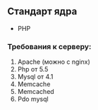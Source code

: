## Стандарт ядра

- PHP

### Требования к серверу: 
1. Apache (можно с nginx)
2. Php от 5.5
3. Mysql от 4.1
4. Memcache
5. Memcached
6. Pdo mysql